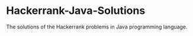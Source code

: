 # Hackerrank-Java-Solutions

The solutions of the Hackerrank problems in Java programming language.
